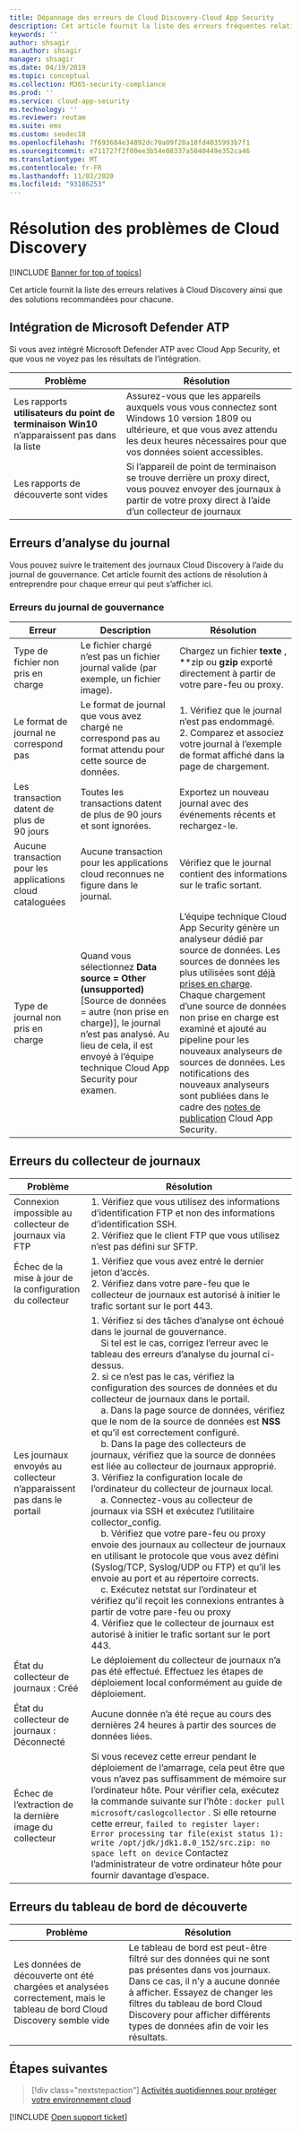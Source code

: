 ```yaml
---
title: Dépannage des erreurs de Cloud Discovery-Cloud App Security
description: Cet article fournit la liste des erreurs fréquentes relatives à Cloud Discovery ainsi que des solutions recommandées pour chacune.
keywords: ''
author: shsagir
ms.author: shsagir
manager: shsagir
ms.date: 04/19/2019
ms.topic: conceptual
ms.collection: M365-security-compliance
ms.prod: ''
ms.service: cloud-app-security
ms.technology: ''
ms.reviewer: reutam
ms.suite: ems
ms.custom: seodec18
ms.openlocfilehash: 7f693684e34892dc70a09f28a18fd4035993b7f1
ms.sourcegitcommit: e711727f2f00ee3b54e08337a5040449e352ca46
ms.translationtype: MT
ms.contentlocale: fr-FR
ms.lasthandoff: 11/02/2020
ms.locfileid: "93186253"
---
```

# <a name="troubleshooting-cloud-discovery"></a>Résolution des problèmes de Cloud Discovery

[!INCLUDE [Banner for top of topics](includes/banner.md)]

Cet article fournit la liste des erreurs relatives à Cloud Discovery ainsi que des solutions recommandées pour chacune.

## <a name="microsoft-defender-atp-integration"></a>Intégration de Microsoft Defender ATP

Si vous avez intégré Microsoft Defender ATP avec Cloud App Security, et que vous ne voyez pas les résultats de l’intégration.

|Problème|Résolution|
|----|----|
|Les rapports **utilisateurs du point de terminaison Win10** n’apparaissent pas dans la liste|Assurez-vous que les appareils auxquels vous vous connectez sont Windows 10 version 1809 ou ultérieure, et que vous avez attendu les deux heures nécessaires pour que vos données soient accessibles.|
|Les rapports de découverte sont vides|Si l’appareil de point de terminaison se trouve derrière un proxy direct, vous pouvez envoyer des journaux à partir de votre proxy direct à l’aide d’un collecteur de journaux|

## <a name="log-parsing-errors"></a>Erreurs d’analyse du journal

Vous pouvez suivre le traitement des journaux Cloud Discovery à l’aide du journal de gouvernance. Cet article fournit des actions de résolution à entreprendre pour chaque erreur qui peut s’afficher ici.

### <a name="governance-log-errors"></a>Erreurs du journal de gouvernance

|Erreur|Description|Résolution|
|----|----|----|
|Type de fichier non pris en charge|Le fichier chargé n’est pas un fichier journal valide (par exemple, un fichier image).|Chargez un fichier **texte** , **zip ou **gzip** exporté directement à partir de votre pare-feu ou proxy.|
|Le format de journal ne correspond pas|Le format de journal que vous avez chargé ne correspond pas au format attendu pour cette source de données.|1. Vérifiez que le journal n’est pas endommagé. <br /> 2. Comparez et associez votre journal à l’exemple de format affiché dans la page de chargement.|
|Les transaction datent de plus de 90 jours|Toutes les transactions datent de plus de 90 jours et sont ignorées.|Exportez un nouveau journal avec des événements récents et rechargez-le.|
|Aucune transaction pour les applications cloud cataloguées|Aucune transaction pour les applications cloud reconnues ne figure dans le journal.|Vérifiez que le journal contient des informations sur le trafic sortant.|
|Type de journal non pris en charge|Quand vous sélectionnez **Data source = Other (unsupported)** [Source de données = autre (non prise en charge)], le journal n’est pas analysé. Au lieu de cela, il est envoyé à l’équipe technique Cloud App Security pour examen.|L’équipe technique Cloud App Security génère un analyseur dédié par source de données. Les sources de données les plus utilisées sont [déjà prises en charge](set-up-cloud-discovery.md). Chaque chargement d’une source de données non prise en charge est examiné et ajouté au pipeline pour les nouveaux analyseurs de sources de données. Les notifications des nouveaux analyseurs sont publiées dans le cadre des [notes de publication](release-notes.md) Cloud App Security.|

## <a name="log-collector-errors"></a>Erreurs du collecteur de journaux

|Problème|Résolution|
|----|----|
|Connexion impossible au collecteur de journaux via FTP| 1. Vérifiez que vous utilisez des informations d’identification FTP et non des informations d’identification SSH. <br />2. Vérifiez que le client FTP que vous utilisez n’est pas défini sur SFTP.  |
|Échec de la mise à jour de la configuration du collecteur | 1. Vérifiez que vous avez entré le dernier jeton d’accès. <br />2. Vérifiez dans votre pare-feu que le collecteur de journaux est autorisé à initier le trafic sortant sur le port 443.|
|Les journaux envoyés au collecteur n’apparaissent pas dans le portail | 1. Vérifiez si des tâches d’analyse ont échoué dans le journal de gouvernance.  <br />  &nbsp;&nbsp;&nbsp;&nbsp;Si tel est le cas, corrigez l’erreur avec le tableau des erreurs d’analyse du journal ci-dessus.<br /> 2. si ce n’est pas le cas, vérifiez la configuration des sources de données et du collecteur de journaux dans le portail. <br /> &nbsp;&nbsp;&nbsp;&nbsp;a. Dans la page source de données, vérifiez que le nom de la source de données est **NSS** et qu’il est correctement configuré. <br />&nbsp;&nbsp;&nbsp;&nbsp;b. Dans la page des collecteurs de journaux, vérifiez que la source de données est liée au collecteur de journaux approprié. <br /> 3. Vérifiez la configuration locale de l’ordinateur du collecteur de journaux local.  <br />&nbsp;&nbsp;&nbsp;&nbsp;a. Connectez-vous au collecteur de journaux via SSH et exécutez l’utilitaire collector_config.<br/>&nbsp;&nbsp;&nbsp;&nbsp;b. Vérifiez que votre pare-feu ou proxy envoie des journaux au collecteur de journaux en utilisant le protocole que vous avez défini (Syslog/TCP, Syslog/UDP ou FTP) et qu’il les envoie au port et au répertoire corrects.<br /> &nbsp;&nbsp;&nbsp;&nbsp;c. Exécutez netstat sur l’ordinateur et vérifiez qu’il reçoit les connexions entrantes à partir de votre pare-feu ou proxy <br /> 4. Vérifiez que le collecteur de journaux est autorisé à initier le trafic sortant sur le port 443. |
|État du collecteur de journaux : Créé | Le déploiement du collecteur de journaux n’a pas été effectué. Effectuez les étapes de déploiement local conformément au guide de déploiement.|
|État du collecteur de journaux : Déconnecté | Aucune donnée n’a été reçue au cours des dernières 24 heures à partir des sources de données liées. |
|Échec de l’extraction de la dernière image du collecteur| Si vous recevez cette erreur pendant le déploiement de l’amarrage, cela peut être que vous n’avez pas suffisamment de mémoire sur l’ordinateur hôte. Pour vérifier cela, exécutez la commande suivante sur l’hôte : `docker pull microsoft/caslogcollector` . Si elle retourne cette erreur, `failed to register layer: Error processing tar file(exist status 1): write /opt/jdk/jdk1.8.0_152/src.zip: no space left on device` Contactez l’administrateur de votre ordinateur hôte pour fournir davantage d’espace.|

## <a name="discovery-dashboard-errors"></a>Erreurs du tableau de bord de découverte

|Problème|Résolution|
|----|----|
|Les données de découverte ont été chargées et analysées correctement, mais le tableau de bord Cloud Discovery semble vide|Le tableau de bord est peut-être filtré sur des données qui ne sont pas présentes dans vos journaux. Dans ce cas, il n’y a aucune donnée à afficher. Essayez de changer les filtres du tableau de bord Cloud Discovery pour afficher différents types de données afin de voir les résultats.|

## <a name="next-steps"></a>Étapes suivantes

> [!div class="nextstepaction"]
> [Activités quotidiennes pour protéger votre environnement cloud](daily-activities-to-protect-your-cloud-environment.md)

[!INCLUDE [Open support ticket](includes/support.md)]
